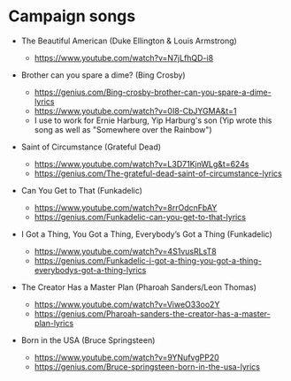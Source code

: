 # Campaign songs

* The Beautiful American (Duke Ellington & Louis Armstrong)
  * https://www.youtube.com/watch?v=N7jLfhQD-i8 

* Brother can you spare a dime? (Bing Crosby)
  * https://genius.com/Bing-crosby-brother-can-you-spare-a-dime-lyrics
  * https://www.youtube.com/watch?v=0I8-CbJYGMA&t=1
  * I use to work for Ernie Harburg, Yip Harburg's son (Yip wrote this song as well as "Somewhere over the Rainbow")

* Saint of Circumstance (Grateful Dead)
  * https://www.youtube.com/watch?v=L3D71KjnWLg&t=624s 
  * https://genius.com/The-grateful-dead-saint-of-circumstance-lyrics

* Can You Get to That (Funkadelic)
  * https://www.youtube.com/watch?v=8rrOdcnFbAY
  * https://genius.com/Funkadelic-can-you-get-to-that-lyrics

* I Got a Thing, You Got a Thing, Everybody’s Got a Thing (Funkadelic)
  * https://www.youtube.com/watch?v=4S1vusRLsT8
  * https://genius.com/Funkadelic-i-got-a-thing-you-got-a-thing-everybodys-got-a-thing-lyrics

* The Creator Has a Master Plan (Pharoah Sanders/Leon Thomas)
  * https://www.youtube.com/watch?v=ViweO33oo2Y 
  * https://genius.com/Pharoah-sanders-the-creator-has-a-master-plan-lyrics
 
* Born in the USA (Bruce Springsteen)
  * https://www.youtube.com/watch?v=9YNufvgPP20
  * https://genius.com/Bruce-springsteen-born-in-the-usa-lyrics
